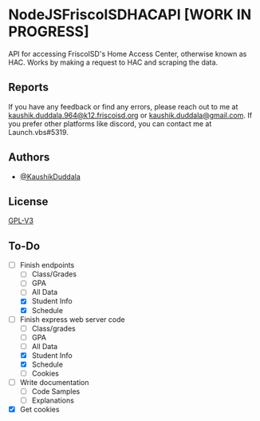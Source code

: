 
# NodeJSFriscoISDHACAPI [WORK IN PROGRESS]

API for accessing FriscoISD's Home Access Center, otherwise known as HAC. Works by making a request to HAC and scraping the data. 


## Reports

If you have any feedback or find any errors, please reach out to me at kaushik.duddala.964@k12.friscoisd.org or kaushik.duddala@gmail.com. If you prefer other platforms like discord, you can contact me at Launch.vbs#5319.


## Authors

- [@KaushikDuddala](https://www.github.com/KaushikDuddala)


## License

[GPL-V3](https://www.gnu.org/licenses/gpl-3.0.en.html)


## To-Do
- [ ] Finish endpoints  
  - [ ] Class/Grades
  - [ ] GPA
  - [ ] All Data
  - [x] Student Info
  - [x] Schedule
- [ ] Finish express web server code
  - [ ] Class/grades
  - [ ] GPA
  - [ ] All Data
  - [x] Student Info
  - [x] Schedule
  - [ ] Cookies
- [ ] Write documentation
  - [ ] Code Samples
  - [ ] Explanations
- [x] Get cookies

